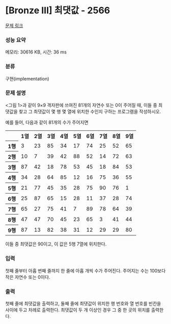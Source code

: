 # [Bronze III] 최댓값 - 2566 

[문제 링크](https://www.acmicpc.net/problem/2566) 

### 성능 요약

메모리: 30616 KB, 시간: 36 ms

### 분류

구현(implementation)

### 문제 설명

<p style="user-select: auto;"><그림 1>과 같이 9×9 격자판에 쓰여진 81개의 자연수 또는 0이 주어질 때, 이들 중 최댓값을 찾고 그 최댓값이 몇 행 몇 열에 위치한 수인지 구하는 프로그램을 작성하시오.</p>

<p style="user-select: auto;">예를 들어, 다음과 같이 81개의 수가 주어지면</p>

<table class="table table-bordered td-center th-center table-center-40" style="user-select: auto;">
	<tbody style="user-select: auto;">
		<tr style="user-select: auto;">
			<th style="user-select: auto;"> </th>
			<th style="user-select: auto;">1열</th>
			<th style="user-select: auto;">2열</th>
			<th style="user-select: auto;">3열</th>
			<th style="user-select: auto;">4열</th>
			<th style="user-select: auto;">5열</th>
			<th style="user-select: auto;">6열</th>
			<th style="user-select: auto;">7열</th>
			<th style="user-select: auto;">8열</th>
			<th style="user-select: auto;">9열</th>
		</tr>
		<tr style="user-select: auto;">
			<th style="user-select: auto;">1행</th>
			<td style="user-select: auto;">3</td>
			<td style="user-select: auto;">23</td>
			<td style="user-select: auto;">85</td>
			<td style="user-select: auto;">34</td>
			<td style="user-select: auto;">17</td>
			<td style="user-select: auto;">74</td>
			<td style="user-select: auto;">25</td>
			<td style="user-select: auto;">52</td>
			<td style="user-select: auto;">65</td>
		</tr>
		<tr style="user-select: auto;">
			<th style="user-select: auto;">2행</th>
			<td style="user-select: auto;">10</td>
			<td style="user-select: auto;">7</td>
			<td style="user-select: auto;">39</td>
			<td style="user-select: auto;">42</td>
			<td style="user-select: auto;">88</td>
			<td style="user-select: auto;">52</td>
			<td style="user-select: auto;">14</td>
			<td style="user-select: auto;">72</td>
			<td style="user-select: auto;">63</td>
		</tr>
		<tr style="user-select: auto;">
			<th style="user-select: auto;">3행</th>
			<td style="user-select: auto;">87</td>
			<td style="user-select: auto;">42</td>
			<td style="user-select: auto;">18</td>
			<td style="user-select: auto;">78</td>
			<td style="user-select: auto;">53</td>
			<td style="user-select: auto;">45</td>
			<td style="user-select: auto;">18</td>
			<td style="user-select: auto;">84</td>
			<td style="user-select: auto;">53</td>
		</tr>
		<tr style="user-select: auto;">
			<th style="user-select: auto;">4행</th>
			<td style="user-select: auto;">34</td>
			<td style="user-select: auto;">28</td>
			<td style="user-select: auto;">64</td>
			<td style="user-select: auto;">85</td>
			<td style="user-select: auto;">12</td>
			<td style="user-select: auto;">16</td>
			<td style="user-select: auto;">75</td>
			<td style="user-select: auto;">36</td>
			<td style="user-select: auto;">55</td>
		</tr>
		<tr style="user-select: auto;">
			<th style="user-select: auto;">5행</th>
			<td style="user-select: auto;">21</td>
			<td style="user-select: auto;">77</td>
			<td style="user-select: auto;">45</td>
			<td style="user-select: auto;">35</td>
			<td style="user-select: auto;">28</td>
			<td style="user-select: auto;">75</td>
			<td style="user-select: auto;">90</td>
			<td style="user-select: auto;">76</td>
			<td style="user-select: auto;">1</td>
		</tr>
		<tr style="user-select: auto;">
			<th style="user-select: auto;">6행</th>
			<td style="user-select: auto;">25</td>
			<td style="user-select: auto;">87</td>
			<td style="user-select: auto;">65</td>
			<td style="user-select: auto;">15</td>
			<td style="user-select: auto;">28</td>
			<td style="user-select: auto;">11</td>
			<td style="user-select: auto;">37</td>
			<td style="user-select: auto;">28</td>
			<td style="user-select: auto;">74</td>
		</tr>
		<tr style="user-select: auto;">
			<th style="user-select: auto;">7행</th>
			<td style="user-select: auto;">65</td>
			<td style="user-select: auto;">27</td>
			<td style="user-select: auto;">75</td>
			<td style="user-select: auto;">41</td>
			<td style="user-select: auto;">7</td>
			<td style="user-select: auto;">89</td>
			<td style="user-select: auto;">78</td>
			<td style="user-select: auto;">64</td>
			<td style="user-select: auto;">39</td>
		</tr>
		<tr style="user-select: auto;">
			<th style="user-select: auto;">8행</th>
			<td style="user-select: auto;">47</td>
			<td style="user-select: auto;">47</td>
			<td style="user-select: auto;">70</td>
			<td style="user-select: auto;">45</td>
			<td style="user-select: auto;">23</td>
			<td style="user-select: auto;">65</td>
			<td style="user-select: auto;">3</td>
			<td style="user-select: auto;">41</td>
			<td style="user-select: auto;">44</td>
		</tr>
		<tr style="user-select: auto;">
			<th style="user-select: auto;">9행</th>
			<td style="user-select: auto;">87</td>
			<td style="user-select: auto;">13</td>
			<td style="user-select: auto;">82</td>
			<td style="user-select: auto;">38</td>
			<td style="user-select: auto;">31</td>
			<td style="user-select: auto;">12</td>
			<td style="user-select: auto;">29</td>
			<td style="user-select: auto;">29</td>
			<td style="user-select: auto;">80</td>
		</tr>
	</tbody>
</table>

<p style="user-select: auto;">이들 중 최댓값은 90이고, 이 값은 5행 7열에 위치한다.</p>

### 입력 

 <p style="user-select: auto;">첫째 줄부터 아홉 번째 줄까지 한 줄에 아홉 개씩 수가 주어진다. 주어지는 수는 100보다 작은 자연수 또는 0이다.</p>

### 출력 

 <p style="user-select: auto;">첫째 줄에 최댓값을 출력하고, 둘째 줄에 최댓값이 위치한 행 번호와 열 번호를 빈칸을 사이에 두고 차례로 출력한다. 최댓값이 두 개 이상인 경우 그 중 한 곳의 위치를 출력한다.</p>

